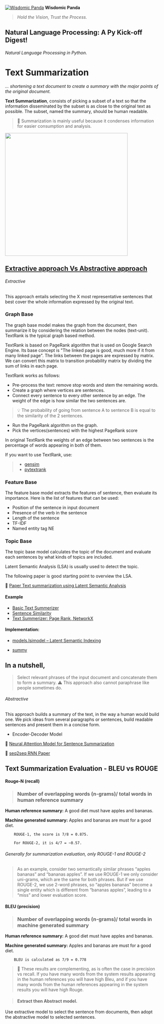 [![Wisdomic Panda](https://github.com/robagwe/wisdomic-panda/blob/master/imgs/panda.png)](http://www.rohanbagwe.com/)  **Wisdomic Panda**
> *Hold the Vision, Trust the Process.*

## Natural Language Processing: A Py Kick-off Digest!
###### Natural Language Processing in Python.

# Text Summarization
*... shortening a text document to create a summary with the major points of the original document.*


**Text Summarization**, consists of picking a subset of a text so that the information disseminated by the subset is as close to the original text as possible. The subset, named the summary, should be human readable.

> :pushpin: Summarization is mainly useful because it condenses information for easier consumption and analysis. 

<img src="https://github.com/robagwe/wisdomic-panda/blob/master/imgs/sum.jpg" width="400">

## [Extractive approach Vs Abstractive approach](http://thescipub.com/PDF/jcssp.2016.178.190.pdf)

###### Extractive

This approach entails selecting the X most representative sentences that best cover the whole information expressed by the original text.

### **Graph Base**

The graph base model makes the graph from the document, then summarize it by considering the relation between the nodes (text-unit). TextRank is the typical graph based method.

TextRank is based on PageRank algorithm that is used on Google Search Engine. Its base concept is "The linked page is good, much more if it from many linked page". The links between the pages are expressed by matrix. We can convert this matrix to transition probability matrix by dividing the sum of links in each page. 

TextRank works as follows:

- Pre-process the text: remove stop words and stem the remaining words.
- Create a graph where vertices are sentences.
- Connect every sentence to every other sentence by an edge. The weight of the edge is how similar the two sentences are.

> :bulb: The probability of going from sentence A to sentence B is equal to the similarity of the 2 sentences.

- Run the PageRank algorithm on the graph.
- Pick the vertices(sentences) with the highest PageRank score

In original TextRank the weights of an edge between two sentences is the percentage of words appearing in both of them.

If you want to use TextRank, use:

> - [gensim](https://radimrehurek.com/gensim/summarization/summariser.html)
> - [pytextrank](https://github.com/ceteri/pytextrank)


### **Feature Base**

The feature base model extracts the features of sentence, then evaluate its importance. Here is the list of features that can be used:

- Position of the sentence in input document
- Presence of the verb in the sentence
- Length of the sentence
- TF-IDF
- Named entity tag NE



### **Topic Base**

The topic base model calculates the topic of the document and evaluate each sentences by what kinds of topics are included.

Latent Semantic Analysis (LSA) is usually used to detect the topic. 

The following paper is good starting point to overview the LSA.

:scroll: [Paper Text summarization using Latent Semantic Analysis](https://www.researchgate.net/publication/220195824_Text_summarization_using_Latent_Semantic_Analysis)

#### Example

- [Basic Text Summerizer](https://github.com/robagwe/kick-off-NLP-Natural_Language_Processing-Python/blob/master/Task1_Text_Summarisation/BasicTextSummerizer.py)
- [Sentence Similarity](https://github.com/robagwe/kick-off-NLP-Natural_Language_Processing-Python/blob/master/Task1_Text_Summarisation/SentenceSimilarity.py)
- [Text Summerizer: Page Rank, NetworkX](https://github.com/robagwe/kick-off-NLP-Natural_Language_Processing-Python/blob/master/Task1_Text_Summarisation/summaryPRNetX.py)

#### Implementation:

- [models.lsimodel – Latent Semantic Indexing](https://radimrehurek.com/gensim/models/lsimodel.html)

- [summy](https://github.com/miso-belica/sumy)

## In a nutshell,

> Select relevant phrases of the input document and concatenate them to form a summary.
> :warning: This approach also cannot paraphrase like people sometimes do.

###### Abstractive

This approach builds a summary of the text, in the way a human would build one. We pick ideas from several paragraphs or sentences, build readable sentences and present them in a concise form. 

- Encoder-Decoder Model

:scroll: [Neural Attention Model for Sentence Summarization](https://aclweb.org/anthology/D15-1044)

:scroll: [seq2seq RNN Paper](https://arxiv.org/pdf/1602.06023.pdf)



## Text Summarization Evaluation - BLEU vs ROUGE

#### Rouge-N (recall)

> ### Number of overlapping words (n-grams)/ total words in human reference summary

**Human reference summary:** A good diet must have apples and bananas.

**Machine generated summary:** Apples and bananas are must for a good diet.

 
		ROUGE-1, the score is 7/8 = 0.875.

		For ROUGE-2, it is 4/7 = ~0.57.


###### Generally for summarization evaluation, only ROUGE-1 and ROUGE-2 

> As an example, consider two semantically similar phrases “apples bananas” and “bananas apples”. If we use ROUGE-1 we only consider uni-grams, which are the same for both phrases. But if we use ROUGE-2, we use 2-word phrases, so “apples bananas” become a single entity which is different from “bananas apples”, leading to a “miss” and lower evaluation score.



#### BLEU (precision)

> ### Number of overlapping words (n-grams)/ total words in machine generated summary


**Human reference summary:** A good diet must have apples and bananas.

**Machine generated summary:** Apples and bananas are must for a good diet.

		BLEU is calculated as 7/9 = 0.778

> :pushpin: These results are complementing, as is often the case in precision vs recall. If you have many words from the system results appearing in the human references you will have high Bleu, and if you have many words from the human references appearing in the system results you will have high Rouge.




> #### Extract then Abstract model.
Use extractive model to select the sentence from documents, then adopt the abstractive model to selected sentences.





